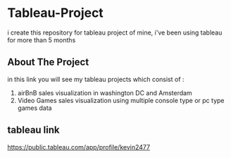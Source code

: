 # Tableau-Project
i create this repository for tableau project of mine, i've been using tableau for more than 5 months

<!-- ABOUT THE PROJECT -->
## About The Project
in this link you will see my tableau projects which consist of :
1. airBnB sales visualization in washington DC and Amsterdam
2. Video Games sales visualization using multiple console type or pc type games data

<!-- Access MY TABLEAU PUBLIC LINK BELOW -->
## tableau link
https://public.tableau.com/app/profile/kevin2477
